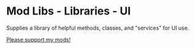 # Mod Libs - Libraries - UI

Supplies a library of helpful methods, classes, and "services" for UI use.

[Please support my mods!](https://forums.terraria.org/index.php?threads/hamstars-mods-past-present-and-future.63713/)
